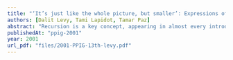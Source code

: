 ```yaml
---
title: "‘It’s just like the whole picture, but smaller’: Expressions of gradualism, selfsimilarity, and other pre-conceptions while classifying recursive phenomena"
authors: [Dalit Levy, Tami Lapidot, Tamar Paz]
abstract: "Recursion is a key concept, appearing in almost every introductory course in computer-science. Educators and researchers often refer to difficulties in learning and teaching recursion. However, the research literature barely addresses the unique ways in which students relate to this interdisciplinary concept and the particular learners’ language concerning recursive phenomena. The gap is most apparent when seen through a constructivist lens, where the students’ prior knowledge and idiosyncratic conceptions are referred to and reflected upon in order to serve as a basis for further knowledge construction. In our study, high school students collaboratively classified several recursive phenomena and discussed their criteria and categories with each other. This paper focuses on a part of the study that deals with a variety of pre-conceptions which emerged from analysing the students’ discourse, and suggests a model for organizing these pre-conceptions. Our findings could contribute to the recognition of the role of class discourse in the process of constructing the concept of recursion in particular, and in learning abstract computer science concepts in general."
publishedAt: "ppig-2001"
year: 2001
url_pdf: "files/2001-PPIG-13th-levy.pdf"
---
```

